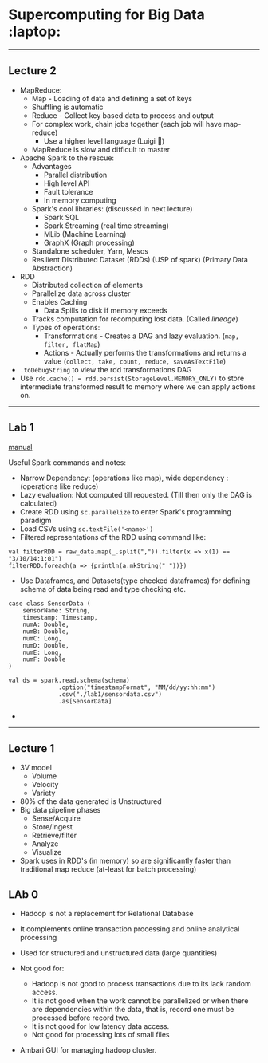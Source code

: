 # Supercomputing for Big Data :laptop:

---
## Lecture 2
- MapReduce:
	- Map - Loading of data and defining a set of keys
	- Shuffling is automatic
	- Reduce - Collect key based data to process and output
	- For complex work, chain jobs together (each job will have map-reduce)
		- Use a higher level language (Luigi :snake:)
	- MapReduce is slow and difficult to master
- Apache Spark to the rescue:
	- Advantages
		- Parallel distribution
		- High level API
		- Fault tolerance
		- In memory computing
	- Spark's cool libraries: (discussed in next lecture)
		- Spark SQL
		- Spark Streaming (real time streaming)
		- MLib (Machine Learning)
		- GraphX (Graph processing)
 	- Standalone scheduler, Yarn, Mesos
 	- Resilient Distributed Dataset (RDDs) (USP of spark) (Primary Data Abstraction)
- RDD
	- Distributed collection of elements
	- Parallelize data across cluster
	- Enables Caching
		- Data Spills to disk if memory exceeds
	- Tracks computation for recomputing lost data. (Called _lineage_)
	- Types of operations:
		- Transformations - Creates a DAG and lazy evaluation. (`map, filter, flatMap`)
		- Actions - Actually performs the transformations and returns a value (`collect, take, count, reduce, saveAsTextFile`)
- `.toDebugString` to view the rdd transformations DAG
- Use `rdd.cache() = rdd.persist(StorageLevel.MEMORY_ONLY)` to store intermediate transformed result to memory where we can apply actions on.



---
## Lab 1 
[manual](https://github.com/Tclv/SBD-2018/blob/master/doc/manual.md)

Useful Spark commands and notes:
- Narrow Dependency: (operations like map), wide dependency : (operations like reduce)
- Lazy evaluation: Not computed till requested. (Till then only the DAG is calculated)
- Create RDD using `sc.parallelize` to enter Spark's programming paradigm
- Load CSVs using `sc.textFile('<name>')`
- Filtered representations of the RDD using command like:
```
val filterRDD = raw_data.map(_.split(",")).filter(x => x(1) == "3/10/14:1:01")
filterRDD.foreach(a => {println(a.mkString(" "))})
```
- Use Dataframes, and Datasets(type checked dataframes) for defining schema of data being read and type checking etc.
```
case class SensorData (
    sensorName: String,
    timestamp: Timestamp,
    numA: Double,
    numB: Double,
    numC: Long,
    numD: Double,
    numE: Long,
    numF: Double
)

val ds = spark.read.schema(schema)
              .option("timestampFormat", "MM/dd/yy:hh:mm")
              .csv("./lab1/sensordata.csv")
              .as[SensorData]
```
-  


---
## Lecture 1
- 3V model
	- Volume
	- Velocity
	- Variety
- 80% of the data generated is Unstructured
- Big data pipeline phases
	- Sense/Acquire
	- Store/Ingest
	- Retrieve/filter
	- Analyze
	- Visualize
- Spark uses in RDD's (in memory) so are significantly faster than traditional map reduce (at-least for batch processing)














































## LAb 0
- Hadoop is not a replacement for Relational Database
- It complements online transaction processing and online analytical processing
- Used for structured and unstructured data (large quantities)
- Not good for:
	- Hadoop is not good to process transactions due to its lack random access.
	- It is not good when the work cannot be parallelized or when there are dependencies within the data, that is, record one must be processed before record two.
	- It is not good for low latency data access. 
	- Not good for processing lots of small files

- Ambari GUI for managing hadoop cluster.


